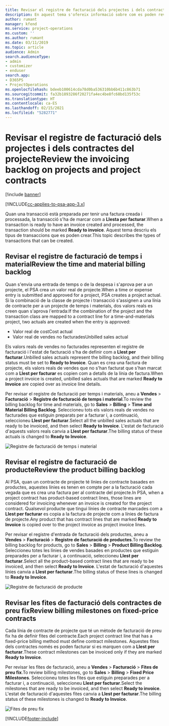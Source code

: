```yaml
---
title: Revisar el registre de facturació dels projectes i dels contractes del projecte
description: En aquest tema s'ofereix informació sobre com es poden revisar els registres de temps, despeses i productes, i com marcar-los com a preparats per a la facturació.
author: rumant
manager: kfend
ms.service: project-operations
ms.custom: ''
ms.author: rumant
ms.date: 03/11/2019
ms.topic: article
audience: Admin
search.audienceType:
- admin
- customizer
- enduser
search.app:
- D365PS
- ProjectOperations
ms.openlocfilehash: bdeeb100614cda78d0ba536310bb6b411c863b71
ms.sourcegitcommit: fa32b1893286f20271fa4ec4be8fc68bd135f53c
ms.translationtype: HT
ms.contentlocale: ca-ES
ms.lasthandoff: 02/15/2021
ms.locfileid: "5282771"
---
```

# <a name="review-the-invoicing-backlog-on-projects-and-project-contracts"></a><span data-ttu-id="6fd38-103">Revisar el registre de facturació dels projectes i dels contractes del projecte</span><span class="sxs-lookup"><span data-stu-id="6fd38-103">Review the invoicing backlog on projects and project contracts</span></span>

[!include [banner](../includes/psa-now-project-operations.md)]

[!INCLUDE[cc-applies-to-psa-app-3.x](../includes/cc-applies-to-psa-app-3x.md)]

<span data-ttu-id="6fd38-104">Quan una transacció està preparada per tenir una factura creada i processada, la transacció s'ha de marcar com a **Llesta per facturar**.</span><span class="sxs-lookup"><span data-stu-id="6fd38-104">When a transaction is ready to have an invoice created and processed, the transaction should be marked **Ready to invoice**.</span></span> <span data-ttu-id="6fd38-105">Aquest tema descriu els tipus de transaccions que es poden crear.</span><span class="sxs-lookup"><span data-stu-id="6fd38-105">This topic describes the types of transactions that can be created.</span></span>

## <a name="review-the-time-and-material-billing-backlog"></a><span data-ttu-id="6fd38-106">Revisar el registre de facturació de temps i material</span><span class="sxs-lookup"><span data-stu-id="6fd38-106">Review the time and material billing backlog</span></span>

<span data-ttu-id="6fd38-107">Quan s'envia una entrada de temps o de la despesa i s'aprova per a un projecte, el PSA crea un valor real de projecte.</span><span class="sxs-lookup"><span data-stu-id="6fd38-107">When a time or expense entry is submitted and approved for a project, PSA creates a project actual.</span></span> <span data-ttu-id="6fd38-108">Si la combinació de la classe de projecte i transacció s'assignen a una línia de contracte per a un projecte de temps i materials, dos valors reals es creen quan s'aprova l'entrada:</span><span class="sxs-lookup"><span data-stu-id="6fd38-108">If the combination of the project and the transaction class are mapped to a contract line for a time-and-materials project, two actuals are created when the entry is approved:</span></span>

- <span data-ttu-id="6fd38-109">Valor real de cost</span><span class="sxs-lookup"><span data-stu-id="6fd38-109">Cost actual</span></span> 
- <span data-ttu-id="6fd38-110">Valor real de vendes no facturades</span><span class="sxs-lookup"><span data-stu-id="6fd38-110">Unbilled sales actual</span></span>

<span data-ttu-id="6fd38-111">Els valors reals de vendes no facturades representen el registre de facturació i l'estat de facturació s'ha de definir com a **Llest per facturar**.</span><span class="sxs-lookup"><span data-stu-id="6fd38-111">Unbilled sales actuals represent the billing backlog, and their billing status must be set to **Ready to Invoice**.</span></span> <span data-ttu-id="6fd38-112">Quan es crea una factura de projecte, els valors reals de vendes que no s'han facturat que s'han marcat com a **Llest per facturar** es copien com a detalls de la línia de factura.</span><span class="sxs-lookup"><span data-stu-id="6fd38-112">When a project invoice is created, unbilled sales actuals that are marked **Ready to Invoice** are copied over as invoice line details.</span></span>

<span data-ttu-id="6fd38-113">Per revisar el registre de facturació per temps i materials, aneu a **Vendes** \> **Facturació** \> **Registre de facturació de temps i material**.</span><span class="sxs-lookup"><span data-stu-id="6fd38-113">To review the billing backlog for time and materials, go to **Sales** \> **Billing** \> **Time and Material Billing Backlog**.</span></span> <span data-ttu-id="6fd38-114">Seleccioneu tots els valors reals de vendes no facturades que estiguin preparats per a facturar i, a continuació, seleccioneu **Llest per facturar**.</span><span class="sxs-lookup"><span data-stu-id="6fd38-114">Select all the unbilled sales actuals that are ready to be invoiced, and then select **Ready to Invoice**.</span></span> <span data-ttu-id="6fd38-115">L'estat de facturació d'aquests valors reals canvia a **Llest per facturar**.</span><span class="sxs-lookup"><span data-stu-id="6fd38-115">The billing status of these actuals is changed to **Ready to Invoice**.</span></span>

![Registre de facturació de temps i material](media/TMBacklog.png)

## <a name="review-the-product-billing-backlog"></a><span data-ttu-id="6fd38-117">Revisar el registre de facturació de producte</span><span class="sxs-lookup"><span data-stu-id="6fd38-117">Review the product billing backlog</span></span>

<span data-ttu-id="6fd38-118">Al PSA, quan un contracte de projecte té línies de contracte basades en productes, aquestes línies es tenen en compte per a la facturació cada vegada que es crea una factura per al contracte del projecte.</span><span class="sxs-lookup"><span data-stu-id="6fd38-118">In PSA, when a project contract has product-based contract lines, those lines are considered for invoicing whenever an invoice is created for the project contract.</span></span> <span data-ttu-id="6fd38-119">Qualsevol producte que tingui línies de contracte marcades com a **Llest per facturar** es copia a la factura de projecte com a línies de factura de projecte.</span><span class="sxs-lookup"><span data-stu-id="6fd38-119">Any product that has contract lines that are marked **Ready to Invoice** is copied over to the project invoice as project invoice lines.</span></span>

<span data-ttu-id="6fd38-120">Per revisar el registre d'entrada de facturació dels productes, aneu a **Vendes** \> **Facturació** \> **Registre de facturació de productes**.</span><span class="sxs-lookup"><span data-stu-id="6fd38-120">To review the billing backlog for products, go to **Sales** \> **Billing** \> **Product Billing Backlog**.</span></span> <span data-ttu-id="6fd38-121">Seleccioneu totes les línies de vendes basades en productes que estiguin preparades per a facturar i, a continuació, seleccioneu **Llest per facturar**.</span><span class="sxs-lookup"><span data-stu-id="6fd38-121">Select all the product-based contract lines that are ready to be invoiced, and then select **Ready to Invoice**.</span></span> <span data-ttu-id="6fd38-122">L'estat de facturació d'aquestes línies canvia a **Llest per facturar**.</span><span class="sxs-lookup"><span data-stu-id="6fd38-122">The billing status of these lines is changed to **Ready to Invoice**.</span></span>

![Registre de facturació de producte](media/ProductBacklog.png)

## <a name="review-billing-milestones-on-fixed-price-contracts"></a><span data-ttu-id="6fd38-124">Revisar les fites de facturació dels contractes de preu fix</span><span class="sxs-lookup"><span data-stu-id="6fd38-124">Review billing milestones on fixed-price contracts</span></span>

<span data-ttu-id="6fd38-125">Cada línia de contracte de projecte que té un mètode de facturació de preu fix ha de definir fites del contracte.</span><span class="sxs-lookup"><span data-stu-id="6fd38-125">Each project contract line that has a fixed-price billing method must define contract milestones.</span></span> <span data-ttu-id="6fd38-126">Aquestes fites dels contractes només es poden facturar si es marquen com a **Llest per facturar**.</span><span class="sxs-lookup"><span data-stu-id="6fd38-126">These contract milestones can be invoiced only if they are marked **Ready to Invoice**.</span></span> 

<span data-ttu-id="6fd38-127">Per revisar les fites de facturació, aneu a **Vendes** \> **Facturació** \> **Fites de preu fix**.</span><span class="sxs-lookup"><span data-stu-id="6fd38-127">To review billing milestones, go to **Sales** \> **Billing** \> **Fixed Price Milestones**.</span></span> <span data-ttu-id="6fd38-128">Seleccioneu totes les fites que estiguin preparades per a facturar i, a continuació, seleccioneu **Llest per facturar**.</span><span class="sxs-lookup"><span data-stu-id="6fd38-128">Select the milestones that are ready to be invoiced, and then select **Ready to invoice**.</span></span> <span data-ttu-id="6fd38-129">L'estat de facturació d'aquestes fites canvia a **Llest per facturar**.</span><span class="sxs-lookup"><span data-stu-id="6fd38-129">The billing status of these milestones is changed to **Ready to Invoice**.</span></span>

![Fites de preu fix](media/FPBacklog.png)


[!INCLUDE[footer-include](../includes/footer-banner.md)]